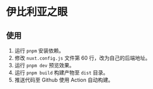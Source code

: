 # 伊比利亚之眼

## 使用

1. 运行 `pnpm` 安装依赖。
2. 修改 `nuxt.config.js` 文件第 60 行，改为自己的后端地址。
3. 运行 `pnpm dev` 预览效果。
4. 运行 `pnpm build` 构建产物至 `dist` 目录。
5. 推送代码至 Github 使用 Action 自动构建。